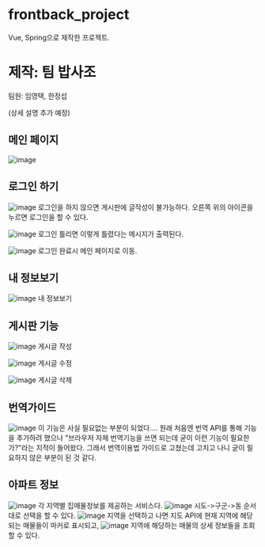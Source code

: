 # frontback_project

Vue, Spring으로 제작한 프로젝트.

# 제작: 팀 밥사조

팀원: 임영택, 한정섭

(상세 설명 추가 예정)

## 메인 페이지
![image](https://user-images.githubusercontent.com/80087763/151268321-598fb9ef-1bf9-459a-a8aa-7e9267dba7d8.png)

## 로그인 하기

![image](https://user-images.githubusercontent.com/80087763/151268459-5a0924a0-0622-46c4-8df5-46f844636cf4.png)
로그인을 하지 않으면 게시판에 글작성이 불가능하다.
오른쪽 위의 아이콘을 누르면 로그인을 할 수 있다.

![image](https://user-images.githubusercontent.com/80087763/151269016-4ff5a448-ad3e-4250-90d1-a76bdb60cb70.png)
로그인 틀리면 이렇게 틀렸다는 메시지가 출력된다.

![image](https://user-images.githubusercontent.com/80087763/151269441-8c257e9c-c15b-4a7e-ba2f-43df0c23255b.png)
로그인 완료시 메인 페이지로 이동. 

## 내 정보보기
![image](https://user-images.githubusercontent.com/80087763/151269756-829b89b7-bbe0-4d06-aa20-b0a6860e7669.png)
내 정보보기

## 게시판 기능
![image](https://user-images.githubusercontent.com/80087763/151270004-c499b622-ff54-45eb-b386-8252a1ead6e5.png)
게시글 작성

![image](https://user-images.githubusercontent.com/80087763/151270181-a4cc9172-c652-4ccf-b81f-490b97a664d5.png)
게시글 수정

![image](https://user-images.githubusercontent.com/80087763/151270275-4a534de4-9c75-45c0-ae1b-8b005f8958d3.png)
게시글 삭제

## 번역가이드
![image](https://user-images.githubusercontent.com/80087763/151270480-460cabd8-1548-4e91-b82d-55f568d51911.png)
이 기능은 사실 필요없는 부분이 되었다....
원래 처음엔 번역 API를 통해 기능을 추가하려 했으나
"브라우저 자체 번역기능을 쓰면 되는데 굳이 이런 기능이 필요한가?"라는 지적이 들어왔다.
그래서 번역이용법 가이드로 고쳤는데
고치고 나니 굳이 필요하지 않은 부분이 된 것 같다.

## 아파트 정보
![image](https://user-images.githubusercontent.com/80087763/151270903-be507cd9-3cea-4bfd-a55e-aee39feb73a2.png)
각 지역별 집매물정보를 제공하는 서비스다.
![image](https://user-images.githubusercontent.com/80087763/151271081-e58c216e-2eca-47f5-b33b-974c9e2637be.png)
시도->구군->동 순서대로 선택을 할 수 있다.
![image](https://user-images.githubusercontent.com/80087763/151271338-3fbc08ba-ea5f-48ea-8038-bf18999b1542.png)
지역을 선택하고 나면 지도 API에 현재 지역에 해당되는 매물들이 마커로 표시되고,
![image](https://user-images.githubusercontent.com/80087763/151271463-6d483c89-ed15-4549-8582-66f53b415ed3.png)
지역에 해당하는 매물의 상세 정보들을 조회할 수 있다. 
